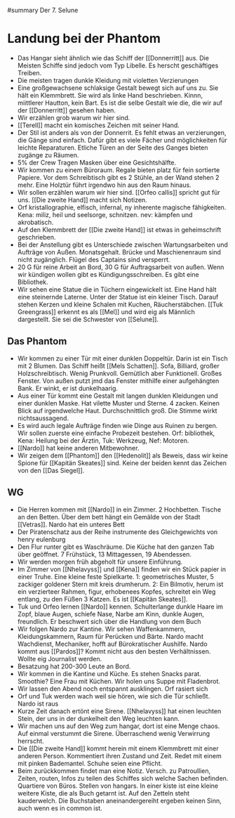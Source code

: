 #summary 
Der 7. Selune
# Landung bei der Phantom


- Das Hangar sieht ähnlich wie das Schiff der [[Donnerritt]] aus. Die Meisten Schiffe sind jedoch vom Typ Libelle. Es herscht geschäftiges Treiben. 
- Die meisten tragen dunkle Kleidung mit violetten Verzierungen
- Eine großgewachsene schlaksige Gestalt bewegt sich auf uns zu. Sie hält ein Klemmbrett. Sie wird als linke Hand beschrieben. Kinnn, miittlerer Hautton, kein Bart. Es ist die selbe Gestalt wie die, die wir auf der [[Donnerritt]] gesehen haben. 
- Wir erzählen grob warum wir hier sind.
- [[Terell]] macht ein komisches Zeichen mit seiner Hand. 
- Der Stil ist anders als von der Donnerrit. Es fehlt etwas an verzierungen, die Gänge sind einfach. Dafür gibt es viele Fächer und möglichkeiten für leichte Reparaturen. Etliche Türen an der Seite des Ganges bieten zugänge zu Räumen.
- 5% der Crew Tragen Masken über eine Gesichtshälfte. 
- Wir kommen zu einem Büroraum. Regale bieten platz für fein sortierte Papiere. Vor dem Schreibtisch gibt es 2 Stühle, an der Wand stehen 2 mehr. Eine Holztür führt irgendwo hin aus den Raum hinaus. 
- Wir sollen erzählen warum wir hier sind. [[Orfeo callis]] spricht gut für uns. [[Die zweite Hand]] macht sich Notizen. 
- Orf kristallographie, elfisch, infernal, ny inherente magische fähigkeiten. Kena: miliz, heil und seelsorge, schnitzen. nev: kämpfen und akrobatisch. 
- Auf den Klemmbrett der [[Die zweite Hand]] ist etwas in geheimschrift geschrieben. 
- Bei der Anstellung gibt es Unterschiede zwischen Wartungsarbeiten und Aufträge von Außen. Monatsgehalt. Brücke und Maschienenraum sind nicht zugänglich. Flügel des Captains sind versperrt. 
- 20 G für reine Arbeit an Bord, 30 G für Auftragsarbeit von außen. Wenn wir kündigen wollen gibt es Kündigungsschreiben. Es gibt eine Bibliothek.
- Wir sehen eine Statue die in Tüchern eingewickelt ist. Eine Hand hält eine steinernde Laterne. Unter der Statue ist ein kleiner Tisch. Darauf stehen Kerzen und kleine Schalen mit Kuchen, Räucherstäbchen. [[Tuk Greengrass]] erkennt es als [[Mel]] und wird eig als Männlich dargestellt. Sie sei die Schwester von [[Selune]]. 


## Das Phantom

- Wir kommen zu einer Tür mit einer dunklen Doppeltür. Darin ist ein Tisch mit 2 Blumen. Das Schiff heißt [[Mels Schatten]]. Sofa, Billiard, großer Holzschreibtisch. Wenig Prunkvoll. Gemütlich aber Funktionell. Großes Fenster. Von außen putzt jmd das Fenster mithilfe einer aufgehängten Bank. Er winkt, er ist dunkelhaarig. 
- Aus einer Tür kommt eine Gestalt mit langen dunklen Kleidungen und einer dunklen Maske. Hat vilette Muster und Sterne. 4 zacken. Keinen Blick auf irgendwelche Haut. Durchschnittlich groß. Die Stimme wirkt nichtsaussagend. 
- Es wird auch legale Aufträge finden wie Dinge aus Ruinen zu bergen. Wir sollen zuerste eine einfache Probezeit bestehen. Orf: bibliothek, Kena: Heilung bei der Ärztin, Tuk: Werkzeug, Nef: Motoren. 
- [[Nardo]] hat keine anderen Mitbewohner. 
- Wir zeigen dem [[Phantom]] den [[Hedenolit]] als Beweis, dass wir keine Spione für [[Kapitän Skeates]] sind. Keine der beiden kennt das Zeichen von den [[Das Siegel]]. 

## WG
- Die Herren kommen mit [[Nardo]] in ein Zimmer. 2 Hochbetten. Tische an den Betten. Über dem bett hängt ein Gemälde von der Stadt [[Vetras]]. Nardo hat ein unteres Bett
- Der Piratenschatz aus der Reihe instrumente des Gleichgewichts von henry eulenburg
- Den Flur runter gibt es Waschräume. Die Küche hat den ganzen Tab über geöffnet. 7 Frühstück, 13 Mittagessen, 19 Abendessen. 
- Wir werden morgen früh abgeholt für unsere Einführung. 
- Im Zimmer von [[Nhelavyss]] und [[Kena]] finden wir ein Stück papier in einer Truhe. Eine kleine feste Spielkarte. 1: geometrisches Muster, 5 zackiger goldener Stern mit kreis drumherum. 2: Ein Bilmotiv, herum ist ein verzierteer Rahmen, figur, erhobenees Kopfes, schreitet ein Weg entlang, zu den Füßen 3 Katzen. Es ist [[Kapitän Skeates]]. 
- Tuk und Orfeo lernen [[Nardo]] kennen.  Schulterlange dunkle Haare im Zopf, blaue Augen, schiefe Nase, Narbe am Kinn, dunkle Augen, freundlich. Er beschwert sich über die Handlung von dem Buch
- Wir folgen Nardo zur Kantine. Wir sehen Waffenkammern, Kleidungskammern, Raum für Perücken und Bärte. Nardo macht Wachdienst, Mechaniker, hofft auf Bürokratischer Aushilfe. Nardo kommt aus [[Pardos]]? Kommt nicht aus den besten Verhältnissen. Wollte eig Journalist werden.
- Besatzung hat 200-300 Leute an Bord. 
- Wir kommen in die Kantine und Küche. Es stehen Snacks parat. Smoothie? Eine Frau mit Küchen. Wir holen uns Suppe mit Fladenbrot. 
- Wir lassen den Abend noch entspannt ausklingen. Orf rasiert sich
- Orf und Tuk werden wach weil sie hören, wie sich die Tür schließt. Nardo ist raus
- Kurze Zeit danach ertönt eine Sirene. [[Nhelavyss]] hat einen leuchten Stein, der uns in der dunkelheit den Weg leuchten kann. 
- Wir machen uns auf den Weg zum hangar, dort ist eine Menge chaos. Auf einmal verstummt die Sirene. Überraschend wenig Verwirrung herrscht. 
- Die [[Die zweite Hand]] kommt herein mit einem Klemmbrett mit einer anderen Person. Kommentiert ihren Zustand und Zeit. Redet mit einem mit pinken Bademantel. Schuhe seien eine Pflicht. 
- Beim zurückkommen findet man eine Notiz. Versch. zu Patroullien, Zeiten, routen, Infos zu teilen des Schiffes sich welche Sachen befinden. Quartiere von Büros. Stellen von hangars. In einer kiste ist eine kleine weitere Kiste, die als Buch getarnt ist. Auf den Zetteln steht kauderwelch. Die Buchstaben aneinandergereiht ergeben keinen Sinn, auch wenn es in common ist. 